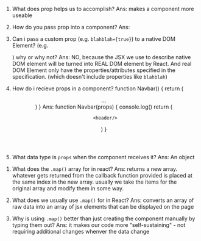 1. What does prop helps us to accomplish?
Ans: makes a component more useable

2. How do you pass prop into a component?
Ans: <MyQwesomeComp src="???"/> 

3. Can i pass a custom prop (e.g. `blahblah={true}`) to a native DOM Element? (e.g. <div blahblah={true}>) why or why not?
Ans: NO, because the JSX we use to describe native DOM element will be turned into REAL DOM element by React. And real DOM Element only have the properties/attributes specified in the specification. (which doesn't include properties like `blahblah`)

4. How do i recieve props in a component?
function Navbar() {
    return (
        <header>
        ...
        <header/>
    )
}
Ans: 
function Navbar(props) {
    console.log()
    return (
        <header>

        <header/>
    )
}

5. What data type is `props` when the component receives it?
Ans: An object

<!-- Map -->

1. What does the `.map()` array for in react?
Ans: returns a new array. whatever gets returned from the callback function provided is placed at the same index in the new array. usually we take the items for the original array and modify them in some way.

2. What does we usually use `.map()` for in React?
Ans: converts an array of raw data into an array of jsx elements that can be displayed on the page

3. Why is using `.map()` better than just creating the component manually by typing them out?
Ans: it makes our code more "self-sustaining" - not requiring additional changes whenver the data change